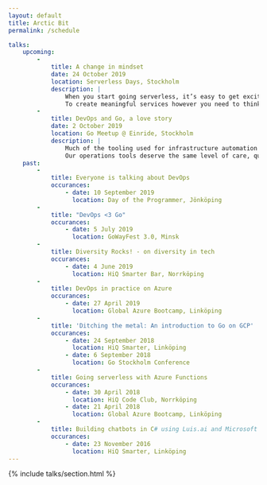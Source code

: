```yaml
---
layout: default
title: Arctic Bit
permalink: /schedule

talks:
    upcoming:
        - 
            title: A change in mindset
            date: 24 October 2019
            location: Serverless Days, Stockholm
            description: |
                When you start going serverless, it’s easy to get excited and just go for it.
                To create meaningful services however you need to think carefully about your design and what you want to achieve.
        - 
            title: DevOps and Go, a love story
            date: 2 October 2019
            location: Go Meetup @ Einride, Stockholm
            description: |
                Much of the tooling used for infrastructure automation still consists of page after page of shell scripts.
                Our operations tools deserve the same level of care, quality and portability as the software we deliver!
    past:
        -   
            title: Everyone is talking about DevOps
            occurances:
                - date: 10 September 2019
                  location: Day of the Programmer, Jönköping
        -
            title: "DevOps <3 Go"
            occurances:
                - date: 5 July 2019
                  location: GoWayFest 3.0, Minsk
        -   
            title: Diversity Rocks! - on diversity in tech
            occurances:
                - date: 4 June 2019
                  location: HiQ Smarter Bar, Norrköping
        -   
            title: DevOps in practice on Azure
            occurances:
                - date: 27 April 2019
                  location: Global Azure Bootcamp, Linköping
        -   
            title: 'Ditching the metal: An introduction to Go on GCP'
            occurances:
                - date: 24 September 2018
                  location: HiQ Smarter, Linköping
                - date: 6 September 2018
                  location: Go Stockholm Conference
        -   
            title: Going serverless with Azure Functions
            occurances:
                - date: 30 April 2018
                  location: HiQ Code Club, Norrköping
                - date: 21 April 2018
                  location: Global Azure Bootcamp, Linköping
        -
            title: Building chatbots in C# using Luis.ai and Microsoft BotBuilder
            occurances:
                - date: 23 November 2016
                  location: HiQ Smarter, Linköping
---
```

<div class="container">
    <div class="row">
        <div class="splash-image" style="background-image: url('/assets/raising-hands.jpg');">
        </div>
    </div>
</div>
<div class="container">
    <div class="row">
        <div class="col s12">
            {% include talks/section.html %}
        </div>
    </div>
</div>